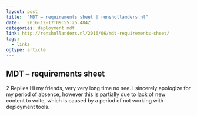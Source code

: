 ```yaml
---
layout: post
title:  "MDT – requirements sheet | renshollanders.nl"
date:   2016-12-17T09:55:25.484Z
categories: deployment mdt
link: http://renshollanders.nl/2016/06/mdt-requirements-sheet/
tags:
  - links
ogtype: article
---
```


## MDT – requirements sheet
2 Replies
Hi my friends, very very long time no see. I sincerely apologize for my period of absence, however this is partially due to lack of new content to write, which is caused by a period of not working with deployment tools.

